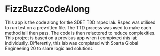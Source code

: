 # FizzBuzzCodeAlong
This app is the code along for the SDET TDD rspec lab. Rspec was utilised to run test on a prewritten file. The TTD process was used to make each method fail then pass. The code is then refactored to reduce complexities. This project is based on a previous app when I completed this lab individually. Differently, this lab was completed with Sparta Global Engineering 20 to share logic and solutions.
